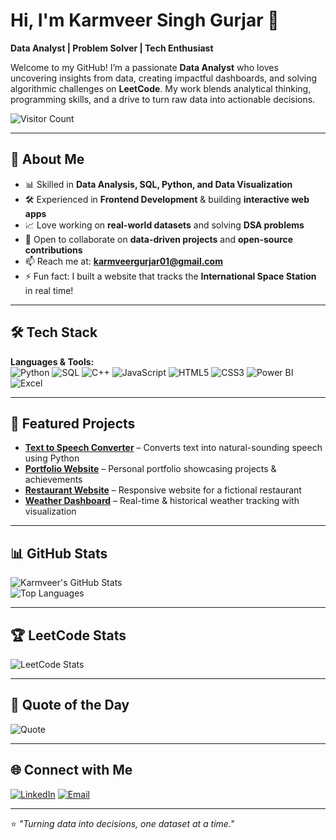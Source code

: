 # Hi, I'm Karmveer Singh Gurjar 👋  
**Data Analyst | Problem Solver | Tech Enthusiast**

Welcome to my GitHub! I’m a passionate **Data Analyst** who loves uncovering insights from data, creating impactful dashboards, and solving algorithmic challenges on **LeetCode**. My work blends analytical thinking, programming skills, and a drive to turn raw data into actionable decisions.  

![Visitor Count](https://komarev.com/ghpvc/?username=Gurjarkarmveer&color=blue)

---

## 🚀 About Me
- 📊 Skilled in **Data Analysis, SQL, Python, and Data Visualization**  
- 🛠 Experienced in **Frontend Development** & building **interactive web apps**  
- 📈 Love working on **real-world datasets** and solving **DSA problems**  
- 👯 Open to collaborate on **data-driven projects** and **open-source contributions**  
- 📫 Reach me at: **karmveergurjar01@gmail.com**  
- ⚡ Fun fact: I built a website that tracks the **International Space Station** in real time!  

---

## 🛠 Tech Stack
**Languages & Tools:**  
![Python](https://img.shields.io/badge/Python-3776AB?style=flat&logo=python&logoColor=white)
![SQL](https://img.shields.io/badge/SQL-4479A1?style=flat&logo=postgresql&logoColor=white)
![C++](https://img.shields.io/badge/C++-00599C?style=flat&logo=cplusplus&logoColor=white)
![JavaScript](https://img.shields.io/badge/JavaScript-F7DF1E?style=flat&logo=javascript&logoColor=black)
![HTML5](https://img.shields.io/badge/HTML5-E34F26?style=flat&logo=html5&logoColor=white)
![CSS3](https://img.shields.io/badge/CSS3-1572B6?style=flat&logo=css3&logoColor=white)
![Power BI](https://img.shields.io/badge/PowerBI-F2C811?style=flat&logo=powerbi&logoColor=black)
![Excel](https://img.shields.io/badge/Excel-217346?style=flat&logo=microsoftexcel&logoColor=white)

---

## 📌 Featured Projects
- **[Text to Speech Converter](https://github.com/Gurjarkarmveer/TextConverttoSpeech)** – Converts text into natural-sounding speech using Python  
- **[Portfolio Website](https://github.com/Gurjarkarmveer/Portfolio)** – Personal portfolio showcasing projects & achievements  
- **[Restaurant Website](https://github.com/Gurjarkarmveer/Restaurant)** – Responsive website for a fictional restaurant  
- **[Weather Dashboard](https://github.com/Gurjarkarmveer/WeatherDashboard)** – Real-time & historical weather tracking with visualization  

---

## 📊 GitHub Stats
![Karmveer's GitHub Stats](https://github-readme-stats.vercel.app/api?username=Gurjarkarmveer&show_icons=true&theme=radical)  
![Top Languages](https://github-readme-stats.vercel.app/api/top-langs/?username=Gurjarkarmveer&layout=compact&theme=radical)

---

## 🏆 LeetCode Stats
![LeetCode Stats](https://leetcard.jacoblin.cool/karmveergurjar01?theme=dark&font=Karma&ext=heatmap)

---

## 💬 Quote of the Day
![Quote](https://quotes-github-readme.vercel.app/api?type=horizontal&theme=radical)

---

## 🌐 Connect with Me
[![LinkedIn](https://img.shields.io/badge/LinkedIn-Karmveer%20Gurjar-blue?style=flat&logo=linkedin)](https://www.linkedin.com/in/karmveer-gurjar01)
[![Email](https://img.shields.io/badge/Email-karmveergurjar01%40gmail.com-red?style=flat&logo=gmail&logoColor=white)](mailto:karmveergurjar01@gmail.com)

---
⭐ *"Turning data into decisions, one dataset at a time."*  
